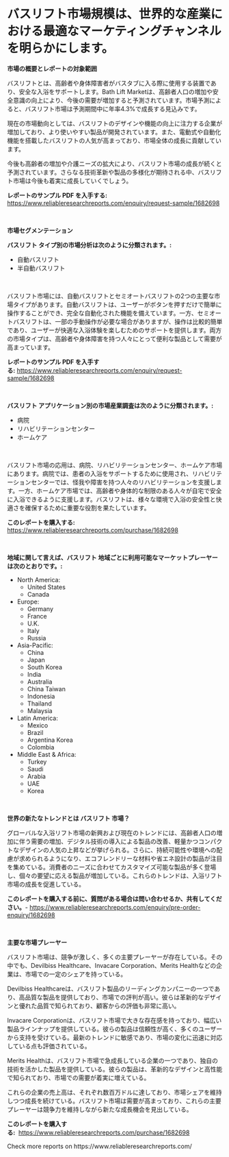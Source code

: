 <p><h1>バスリフト市場規模は、世界的な産業における最適なマーケティングチャンネルを明らかにします。</h1></p><p><strong>市場の概要とレポートの対象範囲</strong></p>
<p><p>バスリフトとは、高齢者や身体障害者がバスタブに入る際に使用する装置であり、安全な入浴をサポートします。Bath Lift Marketは、高齢者人口の増加や安全意識の向上により、今後の需要が増加すると予測されています。市場予測によると、バスリフト市場は予測期間中に年率4.3%で成長する見込みです。</p><p>現在の市場動向としては、バスリフトのデザインや機能の向上に注力する企業が増加しており、より使いやすい製品が開発されています。また、電動式や自動化機能を搭載したバスリフトの人気が高まっており、市場全体の成長に貢献しています。</p><p>今後も高齢者の増加や介護ニーズの拡大により、バスリフト市場の成長が続くと予測されています。さらなる技術革新や製品の多様化が期待される中、バスリフト市場は今後も着実に成長していくでしょう。</p></p>
<p><strong>レポートのサンプル PDF を入手する:</strong> <a href="https://www.reliableresearchreports.com/enquiry/request-sample/1682698">https://www.reliableresearchreports.com/enquiry/request-sample/1682698</a></p>
<p>&nbsp;</p>
<p><strong>市場セグメンテーション</strong></p>
<p><strong>バスリフト タイプ別の市場分析は次のように分類されます。:</strong></p>
<p><ul><li>自動バスリフト</li><li>半自動バスリフト</li></ul></p>
<p>&nbsp;</p>
<p><p>バスリフト市場には、自動バスリフトとセミオートバスリフトの2つの主要な市場タイプがあります。自動バスリフトは、ユーザーがボタンを押すだけで簡単に操作することができ、完全な自動化された機能を備えています。一方、セミオートバスリフトは、一部の手動操作が必要な場合がありますが、操作は比較的簡単であり、ユーザーが快適な入浴体験を楽しむためのサポートを提供します。両方の市場タイプは、高齢者や身体障害を持つ人々にとって便利な製品として需要が高まっています。</p></p>
<p><strong>レポートのサンプル PDF を入手する:</strong>&nbsp;<a href="https://www.reliableresearchreports.com/enquiry/request-sample/1682698">https://www.reliableresearchreports.com/enquiry/request-sample/1682698</a></p>
<p>&nbsp;</p>
<p><strong> バスリフト アプリケーション別の市場産業調査は次のように分類されます。:</strong></p>
<p><ul><li>病院</li><li>リハビリテーションセンター</li><li>ホームケア</li></ul></p>
<p>&nbsp;</p>
<p><p>バスリフト市場の応用は、病院、リハビリテーションセンター、ホームケア市場にあります。病院では、患者の入浴をサポートするために使用され、リハビリテーションセンターでは、怪我や障害を持つ人々のリハビリテーションを支援します。一方、ホームケア市場では、高齢者や身体的な制限のある人々が自宅で安全に入浴できるように支援します。バスリフトは、様々な環境で入浴の安全性と快適さを確保するために重要な役割を果たしています。</p></p>
<p><strong>このレポートを購入する:</strong>&nbsp; <a href="https://www.reliableresearchreports.com/purchase/1682698">https://www.reliableresearchreports.com/purchase/1682698</a></p>
<p>&nbsp;</p>
<p><strong>地域に関して言えば、バスリフト 地域ごとに利用可能なマーケットプレーヤーは次のとおりです。:</strong></p>
<p><ul>
    <li>
        North America:
        <ul>
            <li>United States</li>
            <li>Canada</li>
        </ul>
    </li>
    <li>
        Europe:
        <ul>
            <li>Germany</li>
            <li>France</li>
            <li>U.K.</li>
            <li>Italy</li>
            <li>Russia</li>
        </ul>
    </li>
    <li>
        Asia-Pacific:
        <ul>
            <li>China</li>
            <li>Japan</li>
            <li>South Korea</li>
            <li>India</li>
            <li>Australia</li>
            <li>China Taiwan</li>
            <li>Indonesia</li>
            <li>Thailand</li>
            <li>Malaysia</li>
        </ul>
    </li>
    <li>
        Latin America:
        <ul>
            <li>Mexico</li>
            <li>Brazil</li>
            <li>Argentina Korea</li>
            <li>Colombia</li>
        </ul>
    </li>
    <li>
        Middle East & Africa:
        <ul>
            <li>Turkey</li>
            <li>Saudi</li>
            <li>Arabia</li>
            <li>UAE</li>
            <li>Korea</li>
        </ul>
    </li>
    </ul></p>
<p>&nbsp;</p>
<p><strong>世界の新たなトレンドとは バスリフト 市場？</strong></p>
<p><p>グローバルな入浴リフト市場の新興および現在のトレンドには、高齢者人口の増加に伴う需要の増加、デジタル技術の導入による製品の改善、軽量かつコンパクトなデザインの人気の上昇などが挙げられる。さらに、持続可能性や環境への配慮が求められるようになり、エコフレンドリーな材料や省エネ設計の製品が注目を集めている。消費者のニーズに合わせてカスタマイズ可能な製品が多く登場し、個々の要望に応える製品が増加している。これらのトレンドは、入浴リフト市場の成長を促進している。</p></p>
<p><strong>このレポートを購入する前に、質問がある場合は問い合わせるか、共有してください。</strong>- <a href="https://www.reliableresearchreports.com/enquiry/pre-order-enquiry/1682698">https://www.reliableresearchreports.com/enquiry/pre-order-enquiry/1682698</a></p>
<p>&nbsp;</p>
<p><strong>主要な市場プレーヤー</strong></p>
<p><p>バスリフト市場は、競争が激しく、多くの主要プレーヤーが存在している。その中でも、Devilbiss Healthcare、Invacare Corporation、Merits Healthなどの企業は、市場での一定のシェアを持っている。</p><p>Devilbiss Healthcareは、バスリフト製品のリーディングカンパニーの一つであり、高品質な製品を提供しており、市場での評判が高い。彼らは革新的なデザインと優れた品質で知られており、顧客からの評価も非常に高い。</p><p>Invacare Corporationは、バスリフト市場で大きな存在感を持っており、幅広い製品ラインナップを提供している。彼らの製品は信頼性が高く、多くのユーザーから支持を受けている。最新のトレンドに敏感であり、市場の変化に迅速に対応している点も評価されている。</p><p>Merits Healthは、バスリフト市場で急成長している企業の一つであり、独自の技術を活かした製品を提供している。彼らの製品は、革新的なデザインと高性能で知られており、市場での需要が着実に増えている。</p><p>これらの企業の売上高は、それぞれ数百万ドルに達しており、市場シェアを維持しつつ成長を続けている。バスリフト市場は需要が高まっており、これらの主要プレーヤーは競争力を維持しながら新たな成長機会を見出している。</p></p>
<p><strong>このレポートを購入する:</strong>&nbsp;&nbsp;<a href="https://www.reliableresearchreports.com/purchase/1682698">https://www.reliableresearchreports.com/purchase/1682698</a></p>
<p>Check more reports on https://www.reliableresearchreports.com/</p>